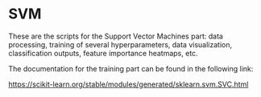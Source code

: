 # SVM

These are the scripts for the Support Vector Machines part: data processing, training of several hyperparameters, data visualization, classification outputs, feature importance heatmaps, etc.

The documentation for the training part can be found in the following link:

  https://scikit-learn.org/stable/modules/generated/sklearn.svm.SVC.html
 
   
